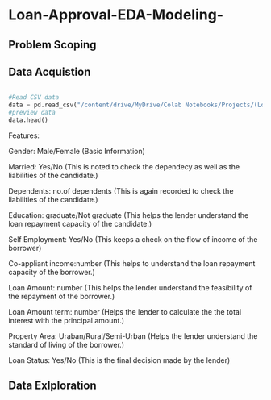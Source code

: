 # Loan-Approval-EDA-Modeling-


## Problem Scoping



## Data Acquistion

``` python

#Read CSV data
data = pd.read_csv("/content/drive/MyDrive/Colab Notebooks/Projects/(Loan Prediction).csv")
#preview data
data.head()

```
Features:

Gender: Male/Female (Basic Information)

Married: Yes/No (This is noted to check the dependecy as well as the liabilities of the candidate.)

Dependents: no.of dependents (This is again recorded to check the liabilities of the candidate.)

Education: graduate/Not graduate (This helps the lender understand the loan repayment capacity of the candidate.)

Self Employment: Yes/No (This keeps a check on the flow of income of the borrower)

Co-appliant income:number (This helps to understand the loan repayment capacity of the borrower.)

Loan Amount: number (This helps the lender understand the feasibility of the repayment of the borrower.)

Loan Amount term: number (Helps the lender to calculate the the total interest with the principal amount.)

Property Area: Uraban/Rural/Semi-Urban (Helps the lender understand the standard of living of the borrower.)

Loan Status: Yes/No (This is the final decision made by the lender)
## Data Exlploration


